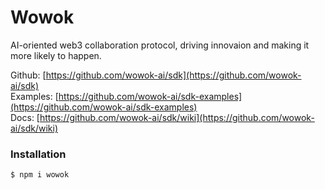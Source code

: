 
# Wowok

AI-oriented web3 collaboration protocol, driving innovaion and making it more likely to happen.

Github: [https://github.com/wowok-ai/sdk](https://github.com/wowok-ai/sdk)   
Examples: [https://github.com/wowok-ai/sdk-examples](https://github.com/wowok-ai/sdk-examples)     
Docs: [https://github.com/wowok-ai/sdk/wiki](https://github.com/wowok-ai/sdk/wiki)   

### Installation

```
$ npm i wowok
```




  
